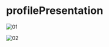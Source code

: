 # profilePresentation

![01](https://user-images.githubusercontent.com/53740747/74290649-3fe55b80-4d11-11ea-99d0-9bb3cf295cf8.PNG)


![02](https://user-images.githubusercontent.com/53740747/74290585-10ceea00-4d11-11ea-9aba-efb7a3f6e978.PNG)
